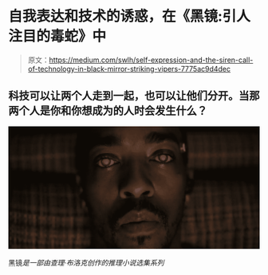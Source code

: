 # 自我表达和技术的诱惑，在《黑镜:引人注目的毒蛇》中

> 原文：<https://medium.com/swlh/self-expression-and-the-siren-call-of-technology-in-black-mirror-striking-vipers-7775ac9d4dec>

## 科技可以让两个人走到一起，也可以让他们分开。当那两个人是你和你想成为的人时会发生什么？

![](img/7d6ea9da94acb200cc9db3cf28398541.png)

黑镜*是一部由查理·布洛克创作的推理小说选集系列*
